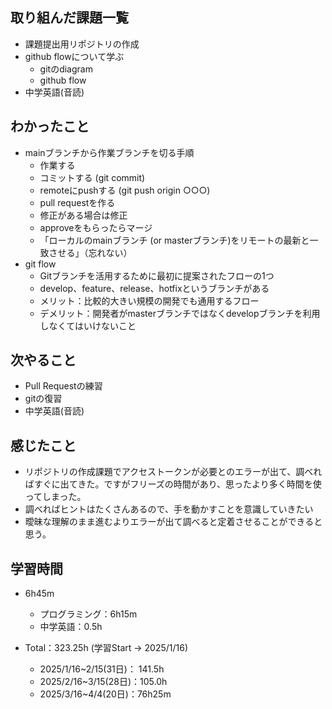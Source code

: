 ## 取り組んだ課題一覧
- 課題提出用リポジトリの作成
- github flowについて学ぶ
  - gitのdiagram
  - github flow
- 中学英語(音読)
## わかったこと
- mainブランチから作業ブランチを切る手順
  - 作業する
  - コミットする (git commit)
  - remoteにpushする (git push origin ○○○)
  - pull requestを作る
  - 修正がある場合は修正
  - approveをもらったらマージ
  - 「ローカルのmainブランチ (or masterブランチ)をリモートの最新と一致させる」（忘れない）
- git flow
  - Gitブランチを活用するために最初に提案されたフローの1つ
  - develop、feature、release、hotfixというブランチがある
  - メリット：比較的大きい規模の開発でも通用するフロー
  - デメリット：開発者がmasterブランチではなくdevelopブランチを利用しなくてはいけないこと
## 次やること
- Pull Requestの練習
- gitの復習
- 中学英語(音読)
## 感じたこと
- リポジトリの作成課題でアクセストークンが必要とのエラーが出て、調べればすぐに出てきた。ですがフリーズの時間があり、思ったより多く時間を使ってしまった。
- 調べればヒントはたくさんあるので、手を動かすことを意識していきたい
- 曖昧な理解のまま進むよりエラーが出て調べると定着させることができると思う。
## 学習時間
- 6h45m
  - プログラミング：6h15m
  - 中学英語：0.5h

- Total：323.25h (学習Start → 2025/1/16)
  - 2025/1/16~2/15(31日)： 141.5h
  - 2025/2/16~3/15(28日)：105.0h
  - 2025/3/16~4/4(20日)：76h25m